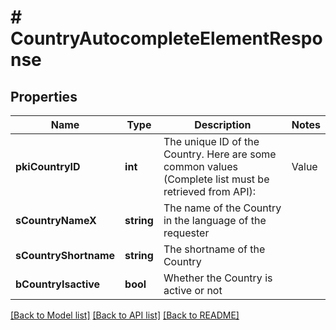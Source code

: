 # # CountryAutocompleteElementResponse

## Properties

Name | Type | Description | Notes
------------ | ------------- | ------------- | -------------
**pkiCountryID** | **int** | The unique ID of the Country.  Here are some common values (Complete list must be retrieved from API):  |Value|Description| |-|-| |1|Canada| |2|United-States| |
**sCountryNameX** | **string** | The name of the Country in the language of the requester |
**sCountryShortname** | **string** | The shortname of the Country |
**bCountryIsactive** | **bool** | Whether the Country is active or not |

[[Back to Model list]](../../README.md#models) [[Back to API list]](../../README.md#endpoints) [[Back to README]](../../README.md)
